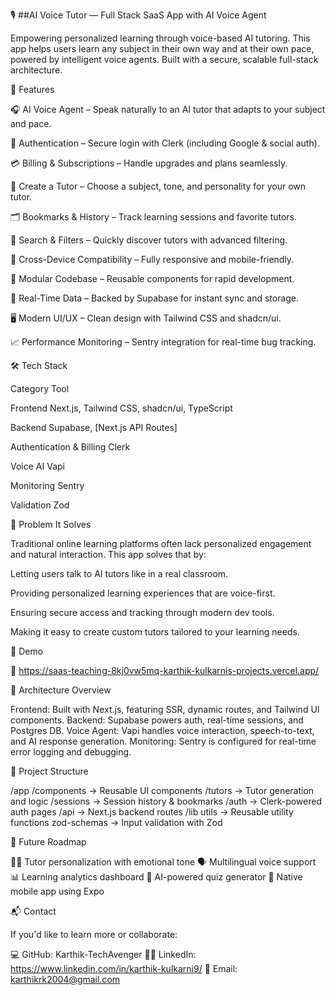 🎙️ ##AI Voice Tutor — Full Stack SaaS App with AI Voice Agent

Empowering personalized learning through voice-based AI tutoring.
This app helps users learn any subject in their own way and at their own pace, powered by intelligent voice agents. Built with a secure, scalable full-stack architecture.

🚀 Features

🎧 AI Voice Agent – Speak naturally to an AI tutor that adapts to your subject and pace.

🔐 Authentication – Secure login with Clerk (including Google & social auth).

💳 Billing & Subscriptions – Handle upgrades and plans seamlessly.

🧠 Create a Tutor – Choose a subject, tone, and personality for your own tutor.

🗂️ Bookmarks & History – Track learning sessions and favorite tutors.

🔎 Search & Filters – Quickly discover tutors with advanced filtering.

🔄 Cross-Device Compatibility – Fully responsive and mobile-friendly.

🧩 Modular Codebase – Reusable components for rapid development.

📡 Real-Time Data – Backed by Supabase for instant sync and storage.

🖥️ Modern UI/UX – Clean design with Tailwind CSS and shadcn/ui.

📈 Performance Monitoring – Sentry integration for real-time bug tracking.

🛠️ Tech Stack

Category	Tool

Frontend	Next.js, Tailwind CSS, shadcn/ui, TypeScript

Backend	Supabase, [Next.js API Routes]

Authentication & Billing	Clerk

Voice AI	Vapi

Monitoring	Sentry

Validation	Zod

🎯 Problem It Solves

Traditional online learning platforms often lack personalized engagement and natural interaction. This app solves that by:

Letting users talk to AI tutors like in a real classroom.

Providing personalized learning experiences that are voice-first.

Ensuring secure access and tracking through modern dev tools.

Making it easy to create custom tutors tailored to your learning needs.


📸 Demo 


🔗 https://saas-teaching-8kj0vw5mq-karthik-kulkarnis-projects.vercel.app/




🧩 Architecture Overview

Frontend: Built with Next.js, featuring SSR, dynamic routes, and Tailwind UI components.
Backend: Supabase powers auth, real-time sessions, and Postgres DB.
Voice Agent: Vapi handles voice interaction, speech-to-text, and AI response generation.
Monitoring: Sentry is configured for real-time error logging and debugging.

📂 Project Structure

/app
  /components       → Reusable UI components
  /tutors           → Tutor generation and logic
  /sessions         → Session history & bookmarks
  /auth             → Clerk-powered auth pages
  /api              → Next.js backend routes
/lib
  utils             → Reusable utility functions
  zod-schemas       → Input validation with Zod
  
📌 Future Roadmap

🧑‍🏫 Tutor personalization with emotional tone
🗣️ Multilingual voice support
📊 Learning analytics dashboard
🧠 AI-powered quiz generator
📱 Native mobile app using Expo

📬 Contact

If you'd like to learn more or collaborate:

💻 GitHub: Karthik-TechAvenger
🧑‍💼 LinkedIn: https://www.linkedin.com/in/karthik-kulkarni9/
📧 Email: karthikrk2004@gmail.com

